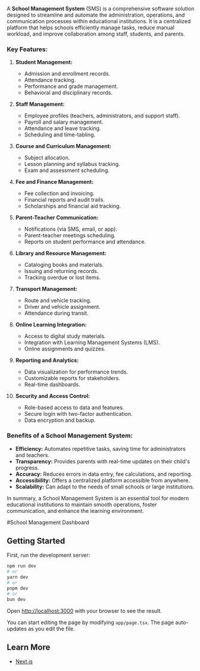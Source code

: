 A **School Management System** (SMS) is a comprehensive software solution designed to streamline and automate the administration, operations, and communication processes within educational institutions. It is a centralized platform that helps schools efficiently manage tasks, reduce manual workload, and improve collaboration among staff, students, and parents.

### **Key Features:**
1. **Student Management:**
   - Admission and enrollment records.
   - Attendance tracking.
   - Performance and grade management.
   - Behavioral and disciplinary records.

2. **Staff Management:**
   - Employee profiles (teachers, administrators, and support staff).
   - Payroll and salary management.
   - Attendance and leave tracking.
   - Scheduling and time-tabling.

3. **Course and Curriculum Management:**
   - Subject allocation.
   - Lesson planning and syllabus tracking.
   - Exam and assessment scheduling.

4. **Fee and Finance Management:**
   - Fee collection and invoicing.
   - Financial reports and audit trails.
   - Scholarships and financial aid tracking.

5. **Parent-Teacher Communication:**
   - Notifications (via SMS, email, or app).
   - Parent-teacher meetings scheduling.
   - Reports on student performance and attendance.

6. **Library and Resource Management:**
   - Cataloging books and materials.
   - Issuing and returning records.
   - Tracking overdue or lost items.

7. **Transport Management:**
   - Route and vehicle tracking.
   - Driver and vehicle assignment.
   - Attendance during transit.

8. **Online Learning Integration:**
   - Access to digital study materials.
   - Integration with Learning Management Systems (LMS).
   - Online assignments and quizzes.

9. **Reporting and Analytics:**
   - Data visualization for performance trends.
   - Customizable reports for stakeholders.
   - Real-time dashboards.

10. **Security and Access Control:**
    - Role-based access to data and features.
    - Secure login with two-factor authentication.
    - Data encryption and backup.

### **Benefits of a School Management System:**
- **Efficiency:** Automates repetitive tasks, saving time for administrators and teachers.
- **Transparency:** Provides parents with real-time updates on their child's progress.
- **Accuracy:** Reduces errors in data entry, fee calculations, and reporting.
- **Accessibility:** Offers a centralized platform accessible from anywhere.
- **Scalability:** Can adapt to the needs of small schools or large institutions.

In summary, a School Management System is an essential tool for modern educational institutions to maintain smooth operations, foster communication, and enhance the learning environment.

#School Management Dashboard

## Getting Started

First, run the development server:

```bash
npm run dev
# or
yarn dev
# or
pnpm dev
# or
bun dev
```

Open [http://localhost:3000](http://localhost:3000) with your browser to see the result.

You can start editing the page by modifying `app/page.tsx`. The page auto-updates as you edit the file.

## Learn More
- [Next.js](https://nextjs.org/learn)
